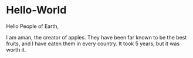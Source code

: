 # Hello-World

Hello People of Earth,

  I am aman, the creator of apples. They have been far known to be the best fruits, and I have eaten them in every country. It took 5 years, but it was worth it.
